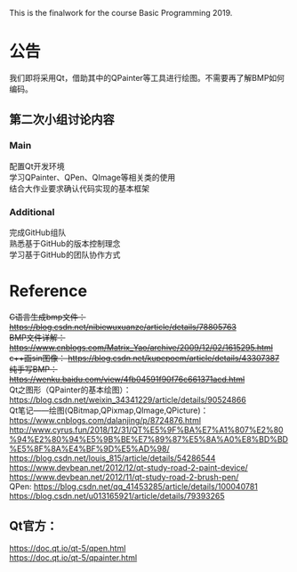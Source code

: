 This is the finalwork for the course Basic Programming 2019.

# 公告
我们即将采用Qt，借助其中的QPainter等工具进行绘图。不需要再了解BMP如何编码。  
## 第二次小组讨论内容
### Main
配置Qt开发环境  
学习QPainter、QPen、QImage等相关类的使用  
结合大作业要求确认代码实现的基本框架  
### Additional
完成GitHub组队  
熟悉基于GitHub的版本控制理念  
学习基于GitHub的团队协作方式  

# Reference
~~C语言生成bmp文件： https://blog.csdn.net/nibiewuxuanze/article/details/78805763  
BMP文件详解： https://www.cnblogs.com/Matrix_Yao/archive/2009/12/02/1615295.html  
c++画sin图像： https://blog.csdn.net/kupepoem/article/details/43307387  
纯手写BMP：https://wenku.baidu.com/view/4fb04591f90f76c661371acd.html~~  
Qt之图形（QPainter的基本绘图）：https://blog.csdn.net/weixin_34341229/article/details/90524866  
Qt笔记——绘图(QBitmap,QPixmap,QImage,QPicture)：https://www.cnblogs.com/dalanjing/p/8724876.html  
http://www.cyrus.fun/2018/12/31/QT%E5%9F%BA%E7%A1%807%E2%80%94%E2%80%94%E5%9B%BE%E7%89%87%E5%8A%A0%E8%BD%BD%E5%8F%8A%E4%BF%9D%E5%AD%98/  
https://blog.csdn.net/louis_815/article/details/54286544
https://www.devbean.net/2012/12/qt-study-road-2-paint-device/  
https://www.devbean.net/2012/11/qt-study-road-2-brush-pen/  
QPen: https://blog.csdn.net/qq_41453285/article/details/100040781  
https://blog.csdn.net/u013165921/article/details/79393265  


## Qt官方：
https://doc.qt.io/qt-5/qpen.html  
https://doc.qt.io/qt-5/qpainter.html
